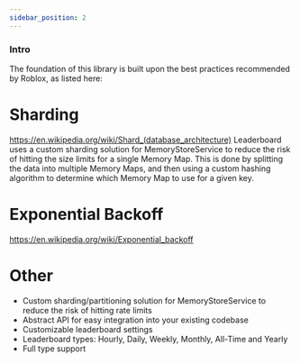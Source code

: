```yaml
---
sidebar_position: 2
---
```


### Intro
The foundation of this library is built upon the best practices recommended by Roblox, as listed here:

# Sharding
https://en.wikipedia.org/wiki/Shard_(database_architecture)
Leaderboard uses a custom sharding solution for MemoryStoreService to reduce the risk of hitting the size limits for a single Memory Map. This is done by splitting the data into multiple Memory Maps, and then using a custom hashing algorithm to determine which Memory Map to use for a given key.

# Exponential Backoff
https://en.wikipedia.org/wiki/Exponential_backoff

# Other

- Custom sharding/partitioning solution for MemoryStoreService to reduce the risk of hitting rate limits
- Abstract API for easy integration into your existing codebase
- Customizable leaderboard settings
- Leaderboard types: Hourly, Daily, Weekly, Monthly, All-Time and Yearly
- Full type support